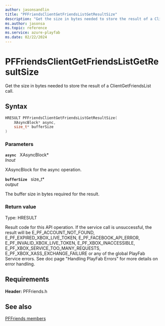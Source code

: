 ```yaml
---
author: jasonsandlin
title: "PFFriendsClientGetFriendsListGetResultSize"
description: "Get the size in bytes needed to store the result of a ClientGetFriendsList call."
ms.author: jasonsa
ms.topic: reference
ms.service: azure-playfab
ms.date: 02/22/2024
---
```


# PFFriendsClientGetFriendsListGetResultSize  

Get the size in bytes needed to store the result of a ClientGetFriendsList call.  

## Syntax  
  
```cpp
HRESULT PFFriendsClientGetFriendsListGetResultSize(  
    XAsyncBlock* async,  
    size_t* bufferSize  
)  
```  
  
### Parameters  
  
**`async`** &nbsp; XAsyncBlock*  
*_Inout_*  
  
XAsyncBlock for the async operation.  
  
**`bufferSize`** &nbsp; size_t*  
*output*  
  
The buffer size in bytes required for the result.  
  
  
### Return value
Type: HRESULT
  
Result code for this API operation. If the service call is unsuccessful, the result will be E_PF_ACCOUNT_NOT_FOUND, E_PF_EXPIRED_XBOX_LIVE_TOKEN, E_PF_FACEBOOK_API_ERROR, E_PF_INVALID_XBOX_LIVE_TOKEN, E_PF_XBOX_INACCESSIBLE, E_PF_XBOX_SERVICE_TOO_MANY_REQUESTS, E_PF_XBOX_XASS_EXCHANGE_FAILURE or any of the global PlayFab Service errors. See doc page "Handling PlayFab Errors" for more details on error handling.
  
  
## Requirements  
  
**Header:** PFFriends.h
  
## See also  
[PFFriends members](../pffriends_members.md)  

  
  
